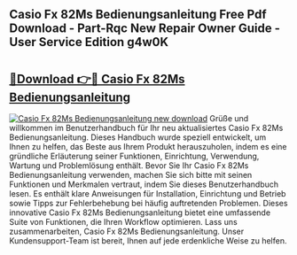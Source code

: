 ## Casio Fx 82Ms Bedienungsanleitung Free Pdf Download - Part-Rqc New Repair Owner Guide - User Service Edition g4w0K

# <h2><a href="http://df4t92u.blite.top/?on=Casio+Fx+82Ms+Bedienungsanleitung">🔗Download 👉🔴 Casio Fx 82Ms Bedienungsanleitung</a></h2>

[![Casio Fx 82Ms Bedienungsanleitung new download](https://i.imgur.com/lujVjoI.png)](http://df4t92u.blite.top/?on=Casio+Fx+82Ms+Bedienungsanleitung)
Grüße und willkommen im Benutzerhandbuch für Ihr neu aktualisiertes Casio Fx 82Ms Bedienungsanleitung. Dieses Handbuch wurde speziell entwickelt, um Ihnen zu helfen, das Beste aus Ihrem Produkt herauszuholen, indem es eine gründliche Erläuterung seiner Funktionen, Einrichtung, Verwendung, Wartung und Problemlösung enthält. Bevor Sie Ihr Casio Fx 82Ms Bedienungsanleitung verwenden, machen Sie sich bitte mit seinen Funktionen und Merkmalen vertraut, indem Sie dieses Benutzerhandbuch lesen. Es enthält klare Anweisungen für Installation, Einrichtung und Betrieb sowie Tipps zur Fehlerbehebung bei häufig auftretenden Problemen. Dieses innovative Casio Fx 82Ms Bedienungsanleitung bietet eine umfassende Suite von Funktionen, die Ihren Workflow optimieren. Lass uns zusammenarbeiten, Casio Fx 82Ms Bedienungsanleitung. Unser Kundensupport-Team ist bereit, Ihnen auf jede erdenkliche Weise zu helfen.
